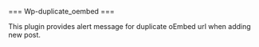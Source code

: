 === Wp-duplicate_oembed ===

This plugin provides alert message for duplicate oEmbed url when adding new post.
